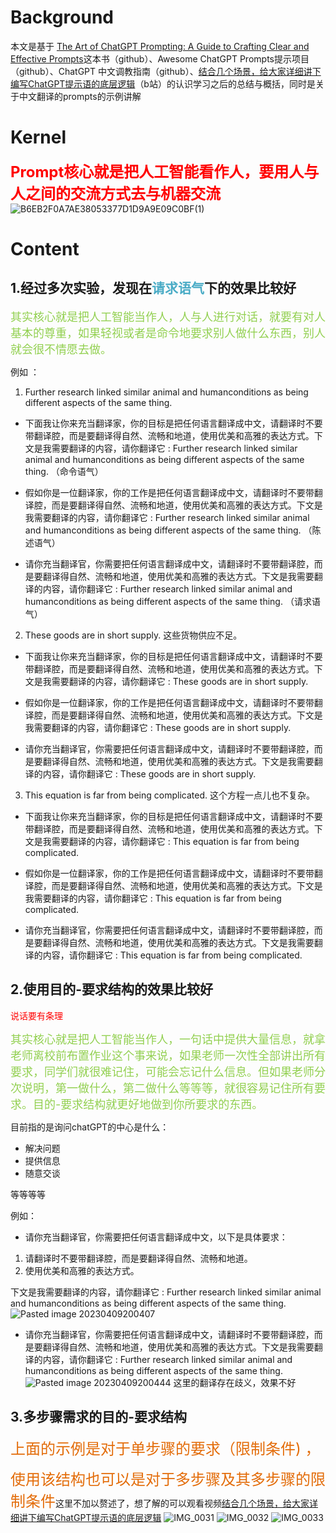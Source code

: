 # Background

本文是基于 [The Art of ChatGPT Prompting: A Guide to Crafting Clear and Effective Prompts](https://app.gumroad.com/d/8edb526c76f0f913adc3780524ee59d0)这本书（github）、Awesome ChatGPT Prompts提示项目（github）、ChatGPT 中文调教指南（github）、[结合几个场景，给大家详细讲下编写ChatGPT提示语的底层逻辑](https://www.bilibili.com/video/BV1SV4y1D75t?vd_source=1512cc0e78d295c1c62bd406ba7acda9)（b站）的认识学习之后的总结与概括，同时是关于中文翻译的prompts的示例讲解

# Kernel
**<font color="#ff0000" size = 5>Prompt核心就是把人工智能看作人，要用人与人之间的交流方式去与机器交流</font>**
![B6EB2F0A7AE38053377D1D9A9E09C0BF(1)](https://s1.vika.cn/space/2023/04/10/e9a60d92f05c48439ae12f5b51354f05)

# Content
## 1.**经过多次实验，发现在<font color="#4bacc6">请求语气</font>下的效果比较好**


<font color="#92d050" size = 4>其实核心就是把人工智能当作人，人与人进行对话，就要有对人基本的尊重，如果轻视或者是命令地要求别人做什么东西，别人就会很不情愿去做。</font>


例如 ：

1. Further research linked similar animal and humanconditions as being different aspects of the same thing.

- 下面我让你来充当翻译家，你的目标是把任何语言翻译成中文，请翻译时不要带翻译腔，而是要翻译得自然、流畅和地道，使用优美和高雅的表达方式。下文是我需要翻译的内容，请你翻译它 : Further research linked similar animal and humanconditions as being different aspects of the same thing. （命令语气）

- 假如你是一位翻译家，你的工作是把任何语言翻译成中文，请翻译时不要带翻译腔，而是要翻译得自然、流畅和地道，使用优美和高雅的表达方式。下文是我需要翻译的内容，请你翻译它 : Further research linked similar animal and humanconditions as being different aspects of the same thing.  （陈述语气）

- 请你充当翻译官，你需要把任何语言翻译成中文，请翻译时不要带翻译腔，而是要翻译得自然、流畅和地道，使用优美和高雅的表达方式。下文是我需要翻译的内容，请你翻译它 : Further research linked similar animal and humanconditions as being different aspects of the same thing.  （请求语气）



2. These goods are in short supply.     这些货物供应不足。

- 下面我让你来充当翻译家，你的目标是把任何语言翻译成中文，请翻译时不要带翻译腔，而是要翻译得自然、流畅和地道，使用优美和高雅的表达方式。下文是我需要翻译的内容，请你翻译它 :  These goods are in short supply.

- 假如你是一位翻译家，你的工作是把任何语言翻译成中文，请翻译时不要带翻译腔，而是要翻译得自然、流畅和地道，使用优美和高雅的表达方式。下文是我需要翻译的内容，请你翻译它 :  These goods are in short supply.

- 请你充当翻译官，你需要把任何语言翻译成中文，请翻译时不要带翻译腔，而是要翻译得自然、流畅和地道，使用优美和高雅的表达方式。下文是我需要翻译的内容，请你翻译它 :  These goods are in short supply.


3. This equation is far from being complicated.    这个方程一点儿也不复杂。


- 下面我让你来充当翻译家，你的目标是把任何语言翻译成中文，请翻译时不要带翻译腔，而是要翻译得自然、流畅和地道，使用优美和高雅的表达方式。下文是我需要翻译的内容，请你翻译它 :  This equation is far from being complicated.

- 假如你是一位翻译家，你的工作是把任何语言翻译成中文，请翻译时不要带翻译腔，而是要翻译得自然、流畅和地道，使用优美和高雅的表达方式。下文是我需要翻译的内容，请你翻译它 : This equation is far from being complicated.

- 请你充当翻译官，你需要把任何语言翻译成中文，请翻译时不要带翻译腔，而是要翻译得自然、流畅和地道，使用优美和高雅的表达方式。下文是我需要翻译的内容，请你翻译它 :  This equation is far from being complicated.



## 2.使用目的-要求结构的效果比较好


<font color="#ff0000">说话要有条理</font>

<font color="#92d050" size = 4>其实核心就是把人工智能当作人，一句话中提供大量信息，就拿老师离校前布置作业这个事来说，如果老师一次性全部讲出所有要求，同学们就很难记住，可能会忘记什么信息。但如果老师分次说明，第一做什么，第二做什么等等等，就很容易记住所有要求。目的-要求结构就更好地做到你所要求的东西。</font>


目前指的是询问chatGPT的中心是什么：
- 解决问题
- 提供信息
- 随意交谈

等等等等


例如：

+ 请你充当翻译官，你需要把任何语言翻译成中文，以下是具体要求：
1. 请翻译时不要带翻译腔，而是要翻译得自然、流畅和地道。
2. 使用优美和高雅的表达方式。

下文是我需要翻译的内容，请你翻译它 : 
Further research linked similar animal and humanconditions as being different aspects of the same thing. 
![Pasted image 20230409200407](https://s1.vika.cn/space/2023/04/10/bf124d2cc9074da3a5bb1674832fc1a6)


+ 请你充当翻译官，你需要把任何语言翻译成中文，请翻译时不要带翻译腔，而是要翻译得自然、流畅和地道，使用优美和高雅的表达方式。下文是我需要翻译的内容，请你翻译它 : Further research linked similar animal and humanconditions as being different aspects of the same thing.  
![Pasted image 20230409200444](https://s1.vika.cn/space/2023/04/10/15fdcb4dc8af479b91e70b8b4c8158dd)
这里的翻译存在歧义，效果不好




## 3.多步骤需求的目的-要求结构


<font color="#e36c09" size = 5>上面的示例是对于单步骤的要求（限制条件) ，

使用该结构也可以是对于多步骤及其多步骤的限制条件</font>这里不加以赘述了，想了解的可以观看视频[结合几个场景，给大家详细讲下编写ChatGPT提示语的底层逻辑](https://www.bilibili.com/video/BV1SV4y1D75t?vd_source=1512cc0e78d295c1c62bd406ba7acda9)
![IMG_0031](https://s1.vika.cn/space/2023/04/10/f8be2565aec545af993c1c282e51c8ee)
![IMG_0032](https://s1.vika.cn/space/2023/04/10/f436503e6dc447c8a096cf477090478a)
![IMG_0033](https://s1.vika.cn/space/2023/04/10/11b7c78c36eb4b86843e5a586362cfbc)
